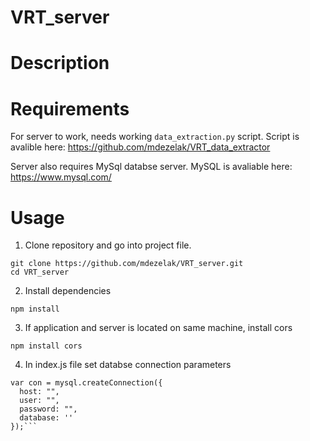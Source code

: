 # VRT_server

# Description



# Requirements

For server to work, needs working `data_extraction.py` script.
Script is avalible here: https://github.com/mdezelak/VRT_data_extractor

Server also requires MySql databse server.
MySQL is avaliable here: https://www.mysql.com/

# Usage

1. Clone repository and go into project file.

```
git clone https://github.com/mdezelak/VRT_server.git
cd VRT_server
```

2. Install dependencies 

```
npm install
```

3. If application and server is located on same machine, install cors

```
npm install cors
```

4. In index.js file set databse connection parameters

```
var con = mysql.createConnection({
  host: "",
  user: "",
  password: "",
  database: ''
});```
